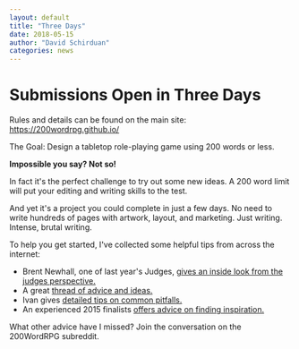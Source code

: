 ```yaml
---
layout: default
title: "Three Days"
date: 2018-05-15
author: "David Schirduan"
categories: news
---
```

# Submissions Open in Three Days

Rules and details can be found on the main site: https://200wordrpg.github.io/

The Goal: Design a tabletop role-playing game using 200 words or less.

**Impossible you say? Not so!**

In fact it's the perfect challenge to try out some new ideas. A 200 word limit will put your editing and writing skills to the test. 

And yet it's a project you could complete in just a few days. No need to write hundreds of pages with artwork, layout, and marketing. Just writing. Intense, brutal writing.

To help you get started, I've collected some helpful tips from across the internet:

* Brent Newhall, one of last year's Judges, [gives an inside look from the judges perspective.](https://www.reddit.com/r/200wordrpg/comments/8jbxez/veterans_of_past_years_what_advice_do_you_have/dyyrmsk/)
* A great [thread of advice and ideas.](https://plus.google.com/u/0/+DavidSchirduan/posts/91jrMgnVx6d)
* Ivan gives [detailed tips on common pitfalls.](http://atgn.com.au/10-lessons-last-years-200-word-rpg-challenge/)
* An experienced 2015 finalists [offers advice on finding inspiration.](https://www.reddit.com/r/200wordrpg/comments/8jbxez/veterans_of_past_years_what_advice_do_you_have/dz0769s/)

What other advice have I missed? Join the conversation on the 200WordRPG subreddit.
